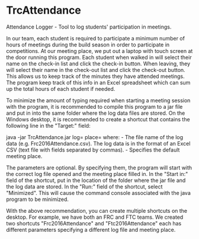 # TrcAttendance
Attendance Logger - Tool to log students' participation in meetings.

In our team, each student is required to participate a minimum number of hours of meetings
during the build season in order to participate in competitions. At our meeting place, we
put out a laptop with touch screen at the door running this program. Each student when walked
in will select their name on the check-in list and click the check-in button. When leaving,
they will select their name in the check-out list and click the check-out button. This allows
us to keep track of the minutes they have attended meetings. The program keep track of this
info in an Excel spreadsheet which can sum up the total hours of each student if needed.

To minimize the amount of typing required when starting a meeting session with the program,
it is recommended to compile this program to a jar file and put in into the same folder
where the log data files are stored. On the Windows desktop, it is recommended to create
a shortcut that contains the following line in the "Target:" field:

  java -jar TrcAttendance.jar log=<LogFileName> place=<MeetingPlace><nl/>
  where:<nl/>
  <LogFileName>   - The file name of the log data (e.g. Frc2016Attendance.csv). The log data<nl/>
                    is in the format of an Excel CSV (text file with fields separated by<nl/>
                    commas).<nl/>
  <MeetingPlace>  - Specifies the default meeting place.<nl/> 

The parameters are optional. By specifying them, the program will start with the correct
log file opened and the meeting place filled in.
In the "Start in:" field of the shortcut, put in the location of the folder where the jar
file and the log data are stored.
In the "Run:" field of the shortcut, select "Minimized". This will cause the command console
associated with the java program to be minimized.

With the above recommendation, you can create multiple shortcuts on the desktop. For example,
we have both an FRC and FTC teams. We created two shortcuts "Frc2016Attendance" and
"Ftc2016Attendance" each has different parameters specifying a different log file and meeting
place.
